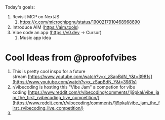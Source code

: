Today's goals:
1. Revisit MCP on NextJS
	1. https://x.com/microchipgnu/status/1900217910468968890
2. Introduce AIM (https://aim.tools)
3. Vibe code an app (https://v0.dev -> Cursor)
	1. Music app idea


# Cool Ideas from @proofofvibes
1. This is pretty cool inspo for a future stream [https://www.youtube.com/watch?v=x_zSapBdN_Y&t=3981s](https://www.youtube.com/watch?v=x_zSapBdN_Y&t=3981s)
2. r/vibecoding is hosting this "Vibe Jam" a competion for vibe coding [https://www.reddit.com/r/vibecoding/comments/1j9pkal/vibe_jam_the_first_rvibecoding_live_competition/](https://www.reddit.com/r/vibecoding/comments/1j9pkal/vibe_jam_the_first_rvibecoding_live_competition/)
3. 